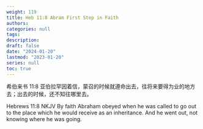 ```yaml
---
weight: 119
title: Heb 11:8 Abram First Step in Faith
authors:
categories: null
tags:
description: 
draft: false
date: "2024-01-20"
lastmod: "2023-01-20"
series: null
toc: true
---
```


<!--more-->

希伯来书 11:8 亚伯拉罕因着信，蒙召的时候就遵命出去，往将来要得为业的地方去；出去的时候，还不知往哪里去。

Hebrews 11:8 NKJV By faith Abraham obeyed when he was called to go out to the place which he would receive as an inheritance. And he went out, not knowing where he was going.

